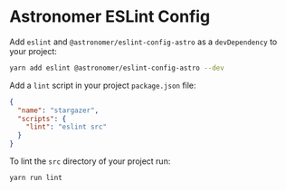 # Astronomer ESLint Config

Add `eslint` and `@astronomer/eslint-config-astro` as a `devDependency` to your project:

```bash
yarn add eslint @astronomer/eslint-config-astro --dev
```

Add a `lint` script in your project `package.json` file:

```json
{
  "name": "stargazer",
  "scripts": {
    "lint": "eslint src"
  }
}
```

To lint the `src` directory of your project run:

```bash
yarn run lint
```
